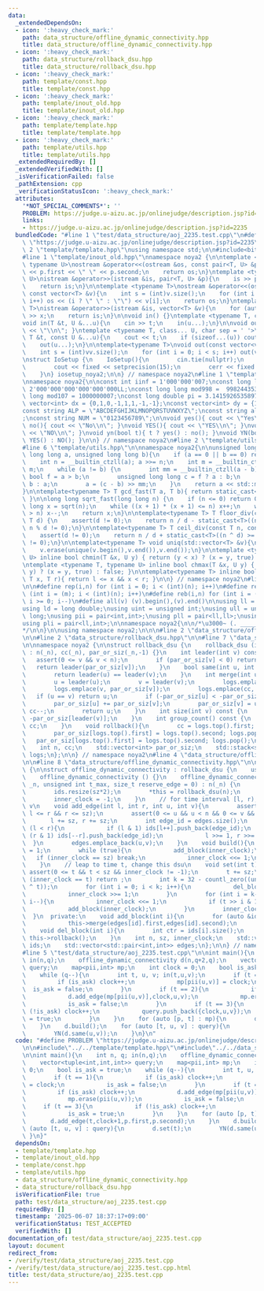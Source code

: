 ```yaml
---
data:
  _extendedDependsOn:
  - icon: ':heavy_check_mark:'
    path: data_structure/offline_dynamic_connectivity.hpp
    title: data_structure/offline_dynamic_connectivity.hpp
  - icon: ':heavy_check_mark:'
    path: data_structure/rollback_dsu.hpp
    title: data_structure/rollback_dsu.hpp
  - icon: ':heavy_check_mark:'
    path: template/const.hpp
    title: template/const.hpp
  - icon: ':heavy_check_mark:'
    path: template/inout_old.hpp
    title: template/inout_old.hpp
  - icon: ':heavy_check_mark:'
    path: template/template.hpp
    title: template/template.hpp
  - icon: ':heavy_check_mark:'
    path: template/utils.hpp
    title: template/utils.hpp
  _extendedRequiredBy: []
  _extendedVerifiedWith: []
  _isVerificationFailed: false
  _pathExtension: cpp
  _verificationStatusIcon: ':heavy_check_mark:'
  attributes:
    '*NOT_SPECIAL_COMMENTS*': ''
    PROBLEM: https://judge.u-aizu.ac.jp/onlinejudge/description.jsp?id=2235
    links:
    - https://judge.u-aizu.ac.jp/onlinejudge/description.jsp?id=2235
  bundledCode: "#line 1 \"test/data_structure/aoj_2235.test.cpp\"\n#define PROBLEM\
    \ \"https://judge.u-aizu.ac.jp/onlinejudge/description.jsp?id=2235\"\n\n#line\
    \ 2 \"template/template.hpp\"\nusing namespace std;\n\n#include<bits/stdc++.h>\n\
    #line 1 \"template/inout_old.hpp\"\nnamespace noya2 {\n\ntemplate <typename T,\
    \ typename U>\nostream &operator<<(ostream &os, const pair<T, U> &p){\n    os\
    \ << p.first << \" \" << p.second;\n    return os;\n}\ntemplate <typename T, typename\
    \ U>\nistream &operator>>(istream &is, pair<T, U> &p){\n    is >> p.first >> p.second;\n\
    \    return is;\n}\n\ntemplate <typename T>\nostream &operator<<(ostream &os,\
    \ const vector<T> &v){\n    int s = (int)v.size();\n    for (int i = 0; i < s;\
    \ i++) os << (i ? \" \" : \"\") << v[i];\n    return os;\n}\ntemplate <typename\
    \ T>\nistream &operator>>(istream &is, vector<T> &v){\n    for (auto &x : v) is\
    \ >> x;\n    return is;\n}\n\nvoid in() {}\ntemplate <typename T, class... U>\n\
    void in(T &t, U &...u){\n    cin >> t;\n    in(u...);\n}\n\nvoid out() { cout\
    \ << \"\\n\"; }\ntemplate <typename T, class... U, char sep = ' '>\nvoid out(const\
    \ T &t, const U &...u){\n    cout << t;\n    if (sizeof...(u)) cout << sep;\n\
    \    out(u...);\n}\n\ntemplate<typename T>\nvoid out(const vector<vector<T>> &vv){\n\
    \    int s = (int)vv.size();\n    for (int i = 0; i < s; i++) out(vv[i]);\n}\n\
    \nstruct IoSetup {\n    IoSetup(){\n        cin.tie(nullptr);\n        ios::sync_with_stdio(false);\n\
    \        cout << fixed << setprecision(15);\n        cerr << fixed << setprecision(7);\n\
    \    }\n} iosetup_noya2;\n\n} // namespace noya2\n#line 1 \"template/const.hpp\"\
    \nnamespace noya2{\n\nconst int iinf = 1'000'000'007;\nconst long long linf =\
    \ 2'000'000'000'000'000'000LL;\nconst long long mod998 =  998244353;\nconst long\
    \ long mod107 = 1000000007;\nconst long double pi = 3.14159265358979323;\nconst\
    \ vector<int> dx = {0,1,0,-1,1,1,-1,-1};\nconst vector<int> dy = {1,0,-1,0,1,-1,-1,1};\n\
    const string ALP = \"ABCDEFGHIJKLMNOPQRSTUVWXYZ\";\nconst string alp = \"abcdefghijklmnopqrstuvwxyz\"\
    ;\nconst string NUM = \"0123456789\";\n\nvoid yes(){ cout << \"Yes\\n\"; }\nvoid\
    \ no(){ cout << \"No\\n\"; }\nvoid YES(){ cout << \"YES\\n\"; }\nvoid NO(){ cout\
    \ << \"NO\\n\"; }\nvoid yn(bool t){ t ? yes() : no(); }\nvoid YN(bool t){ t ?\
    \ YES() : NO(); }\n\n} // namespace noya2\n#line 2 \"template/utils.hpp\"\n\n\
    #line 6 \"template/utils.hpp\"\n\nnamespace noya2{\n\nunsigned long long inner_binary_gcd(unsigned\
    \ long long a, unsigned long long b){\n    if (a == 0 || b == 0) return a + b;\n\
    \    int n = __builtin_ctzll(a); a >>= n;\n    int m = __builtin_ctzll(b); b >>=\
    \ m;\n    while (a != b) {\n        int mm = __builtin_ctzll(a - b);\n       \
    \ bool f = a > b;\n        unsigned long long c = f ? a : b;\n        b = f ?\
    \ b : a;\n        a = (c - b) >> mm;\n    }\n    return a << std::min(n, m);\n\
    }\n\ntemplate<typename T> T gcd_fast(T a, T b){ return static_cast<T>(inner_binary_gcd(std::abs(a),std::abs(b)));\
    \ }\n\nlong long sqrt_fast(long long n) {\n    if (n <= 0) return 0;\n    long\
    \ long x = sqrt(n);\n    while ((x + 1) * (x + 1) <= n) x++;\n    while (x * x\
    \ > n) x--;\n    return x;\n}\n\ntemplate<typename T> T floor_div(const T n, const\
    \ T d) {\n    assert(d != 0);\n    return n / d - static_cast<T>((n ^ d) < 0 &&\
    \ n % d != 0);\n}\n\ntemplate<typename T> T ceil_div(const T n, const T d) {\n\
    \    assert(d != 0);\n    return n / d + static_cast<T>((n ^ d) >= 0 && n % d\
    \ != 0);\n}\n\ntemplate<typename T> void uniq(std::vector<T> &v){\n    std::sort(v.begin(),v.end());\n\
    \    v.erase(unique(v.begin(),v.end()),v.end());\n}\n\ntemplate <typename T, typename\
    \ U> inline bool chmin(T &x, U y) { return (y < x) ? (x = y, true) : false; }\n\
    \ntemplate <typename T, typename U> inline bool chmax(T &x, U y) { return (x <\
    \ y) ? (x = y, true) : false; }\n\ntemplate<typename T> inline bool range(T l,\
    \ T x, T r){ return l <= x && x < r; }\n\n} // namespace noya2\n#line 8 \"template/template.hpp\"\
    \n\n#define rep(i,n) for (int i = 0; i < (int)(n); i++)\n#define repp(i,m,n) for\
    \ (int i = (m); i < (int)(n); i++)\n#define reb(i,n) for (int i = (int)(n-1);\
    \ i >= 0; i--)\n#define all(v) (v).begin(),(v).end()\n\nusing ll = long long;\n\
    using ld = long double;\nusing uint = unsigned int;\nusing ull = unsigned long\
    \ long;\nusing pii = pair<int,int>;\nusing pll = pair<ll,ll>;\nusing pil = pair<int,ll>;\n\
    using pli = pair<ll,int>;\n\nnamespace noya2{\n\n/*\u3000~ (. _________ . /)\u3000\
    */\n\n}\n\nusing namespace noya2;\n\n\n#line 2 \"data_structure/offline_dynamic_connectivity.hpp\"\
    \n\n#line 2 \"data_structure/rollback_dsu.hpp\"\n\n#line 7 \"data_structure/rollback_dsu.hpp\"\
    \n\nnamespace noya2 {\n\nstruct rollback_dsu {\n    rollback_dsu (int _n = 0)\
    \ : n(_n), cc(_n), par_or_siz(_n,-1) {}\n    int leader(int v) const {\n     \
    \   assert(0 <= v && v < n);\n        if (par_or_siz[v] < 0) return v;\n     \
    \   return leader(par_or_siz[v]);\n    }\n    bool same(int u, int v) const {\n\
    \        return leader(u) == leader(v);\n    }\n    int merge(int u, int v){\n\
    \        u = leader(u);\n        v = leader(v);\n        logs.emplace(u, par_or_siz[u]);\n\
    \        logs.emplace(v, par_or_siz[v]);\n        logs.emplace(cc, 0);\n     \
    \   if (u == v) return u;\n        if (-par_or_siz[u] < -par_or_siz[v]) std::swap(u,v);\n\
    \        par_or_siz[u] += par_or_siz[v];\n        par_or_siz[v] = u;\n       \
    \ cc--;\n        return u;\n    }\n    int size(int v) const {\n        return\
    \ -par_or_siz[leader(v)];\n    }\n    int group_count() const {\n        return\
    \ cc;\n    }\n    void rollback(){\n        cc = logs.top().first; logs.pop();\n\
    \        par_or_siz[logs.top().first] = logs.top().second; logs.pop();\n     \
    \   par_or_siz[logs.top().first] = logs.top().second; logs.pop();\n    }\n  private:\n\
    \    int n, cc;\n    std::vector<int> par_or_siz;\n    std::stack<std::pair<int,int>>\
    \ logs;\n};\n\n} // namespace noya2\n#line 4 \"data_structure/offline_dynamic_connectivity.hpp\"\
    \n\n#line 8 \"data_structure/offline_dynamic_connectivity.hpp\"\n\nnamespace noya2\
    \ {\n\nstruct offline_dynamic_connectivity : rollback_dsu {\n    using rollback_dsu::operator=;\n\
    \    offline_dynamic_connectivity () {}\n    offline_dynamic_connectivity (int\
    \ _n, unsigned int t_max, size_t reserve_edge = 0) : n(_n) {\n        sz = bit_ceil(t_max);\n\
    \        ids.resize(sz*2);\n        *this = rollback_dsu(n);\n        edges.reserve(reserve_edge);\n\
    \        inner_clock = -1;\n    }\n    // for time interval [l, r), connect u,\
    \ v\n    void add_edge(int l, int r, int u, int v){\n        assert(0 <= l &&\
    \ l <= r && r <= sz);\n        assert(0 <= u && u < n && 0 <= v && v < n);\n \
    \       l += sz, r += sz;\n        int edge_id = edges.size();\n        while\
    \ (l < r){\n            if (l & 1) ids[l++].push_back(edge_id);\n            if\
    \ (r & 1) ids[--r].push_back(edge_id);\n            l >>= 1, r >>= 1;\n      \
    \  }\n        edges.emplace_back(u,v);\n    }\n    void build(){\n        inner_clock\
    \ = 1;\n        while (true){\n            add_block(inner_clock);\n         \
    \   if (inner_clock == sz) break;\n            inner_clock <<= 1;\n        }\n\
    \    }\n    // leap to time t, change this dsu\n    void set(int t){\n       \
    \ assert(0 <= t && t < sz && inner_clock != -1);\n        t += sz;\n        if\
    \ (inner_clock == t) return ;\n        int k = 32 - countl_zero((unsigned int)(inner_clock\
    \ ^ t));\n        for (int i = 0; i < k; i++){\n            del_block(inner_clock);\n\
    \            inner_clock >>= 1;\n        }\n        for (int i = k-1; i >= 0;\
    \ i--){\n            inner_clock <<= 1;\n            if (t >> i & 1) inner_clock++;\n\
    \            add_block(inner_clock);\n        }\n        inner_clock = t;\n  \
    \  }\n  private:\n    void add_block(int i){\n        for (auto &id : ids[i]){\n\
    \            this->merge(edges[id].first,edges[id].second);\n        }\n    }\n\
    \    void del_block(int i){\n        int ctr = ids[i].size();\n        while (ctr--)\
    \ this->rollback();\n    }\n    int n, sz, inner_clock;\n    std::vector<std::vector<int>>\
    \ ids;\n    std::vector<std::pair<int,int>> edges;\n};\n\n} // namespace noya2\n\
    #line 5 \"test/data_structure/aoj_2235.test.cpp\"\n\nint main(){\n    int n, q;\
    \ in(n,q);\n    offline_dynamic_connectivity d(n,q+2,q);\n    vector<tuple<int,int,int>>\
    \ query;\n    map<pii,int> mp;\n    int clock = 0;\n    bool is_ask = true;\n\
    \    while (q--){\n        int t, u, v; in(t,u,v);\n        if (t == 1){\n   \
    \         if (is_ask) clock++;\n            mp[pii(u,v)] = clock;\n          \
    \  is_ask = false;\n        }\n        if (t == 2){\n            if (is_ask) clock++;\n\
    \            d.add_edge(mp[pii(u,v)],clock,u,v);\n            mp.erase(pii(u,v));\n\
    \            is_ask = false;\n        }\n        if (t == 3){\n            if\
    \ (!is_ask) clock++;\n            query.push_back({clock,u,v});\n            is_ask\
    \ = true;\n        }\n    }\n    for (auto [p, t] : mp){\n        d.add_edge(t,clock+1,p.first,p.second);\n\
    \    }\n    d.build();\n    for (auto [t, u, v] : query){\n        d.set(t);\n\
    \        YN(d.same(u,v));\n    }\n}\n"
  code: "#define PROBLEM \"https://judge.u-aizu.ac.jp/onlinejudge/description.jsp?id=2235\"\
    \n\n#include\"../../template/template.hpp\"\n#include\"../../data_structure/offline_dynamic_connectivity.hpp\"\
    \n\nint main(){\n    int n, q; in(n,q);\n    offline_dynamic_connectivity d(n,q+2,q);\n\
    \    vector<tuple<int,int,int>> query;\n    map<pii,int> mp;\n    int clock =\
    \ 0;\n    bool is_ask = true;\n    while (q--){\n        int t, u, v; in(t,u,v);\n\
    \        if (t == 1){\n            if (is_ask) clock++;\n            mp[pii(u,v)]\
    \ = clock;\n            is_ask = false;\n        }\n        if (t == 2){\n   \
    \         if (is_ask) clock++;\n            d.add_edge(mp[pii(u,v)],clock,u,v);\n\
    \            mp.erase(pii(u,v));\n            is_ask = false;\n        }\n   \
    \     if (t == 3){\n            if (!is_ask) clock++;\n            query.push_back({clock,u,v});\n\
    \            is_ask = true;\n        }\n    }\n    for (auto [p, t] : mp){\n \
    \       d.add_edge(t,clock+1,p.first,p.second);\n    }\n    d.build();\n    for\
    \ (auto [t, u, v] : query){\n        d.set(t);\n        YN(d.same(u,v));\n   \
    \ }\n}"
  dependsOn:
  - template/template.hpp
  - template/inout_old.hpp
  - template/const.hpp
  - template/utils.hpp
  - data_structure/offline_dynamic_connectivity.hpp
  - data_structure/rollback_dsu.hpp
  isVerificationFile: true
  path: test/data_structure/aoj_2235.test.cpp
  requiredBy: []
  timestamp: '2025-06-07 18:37:17+09:00'
  verificationStatus: TEST_ACCEPTED
  verifiedWith: []
documentation_of: test/data_structure/aoj_2235.test.cpp
layout: document
redirect_from:
- /verify/test/data_structure/aoj_2235.test.cpp
- /verify/test/data_structure/aoj_2235.test.cpp.html
title: test/data_structure/aoj_2235.test.cpp
---
```

